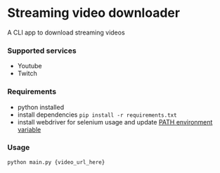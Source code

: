 # Streaming video downloader
A CLI app to download streaming videos

### Supported services
- Youtube
- Twitch

### Requirements
- python installed
- install dependencies ```pip install -r requirements.txt```
- install webdriver for selenium usage and update [PATH environment variable](https://www.selenium.dev/documentation/webdriver/getting_started/install_drivers/#2-the-path-environment-variable)

### Usage
```python main.py {video_url_here}``` 
